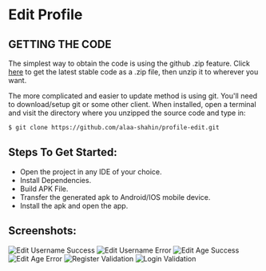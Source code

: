 # Edit Profile

## GETTING THE CODE
The simplest way to obtain the code is using the github .zip feature. Click [here](https://github.com/alaa-shahin/profile-edit.git) to get the latest stable code as a .zip file, then unzip it to wherever you want.

The more complicated and easier to update method is using git. You'll need to download/setup git or some other client. When installed, open a terminal and visit the directory where you unzipped the source code and type in:
```sh
$ git clone https://github.com/alaa-shahin/profile-edit.git
```
## Steps To Get Started:

 - Open the project in any IDE of your choice.
 - Install Dependencies.
 - Build APK File.
 - Transfer the generated apk to Android/IOS mobile device.
 - Install the apk and open the app.

## Screenshots:

![Edit Username Success](https://github.com/alaa-shahin/profile-edit/blob/master/edit%20profile/username%20success.png "Edit Username Success")
![Edit Username Error](https://github.com/alaa-shahin/profile-edit/blob/master/edit%20profile/username%20validation.png "Edit Username Error")
![Edit Age Success](https://github.com/alaa-shahin/profile-edit/blob/master/edit%20profile/age%20suucess.png "Edit Age Success")
![Edit Age Error](https://github.com/alaa-shahin/profile-edit/blob/master/edit%20profile/age%20validation%20error.png "Edit Age Error")
![Register Validation](https://github.com/alaa-shahin/profile-edit/blob/master/edit%20profile/register%20validation.png "Register Validation")
![Login Validation](https://github.com/alaa-shahin/profile-edit/blob/master/edit%20profile/login%20validation.png "Login Validation")
